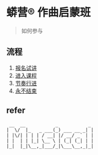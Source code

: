 # 蟒营® 作曲启蒙班
> 如何参与

## 流程

1. [报名试讲](https://101.camp/process/1_signup/)
1. [进入课程](https://101.camp/process/2_enter/)
1. [节奏行进](https://101.camp/process/3_running/)
1. [永不结束](https://101.camp/process/4_restart/)


## refer




```
 __  __           _           _
|  \/  |_   _ ___(_) ___ __ _| |
| |\/| | | | / __| |/ __/ _` | |
| |  | | |_| \__ \ | (_| (_| | |
|_|  |_|\__,_|___/_|\___\__,_|_|

```

